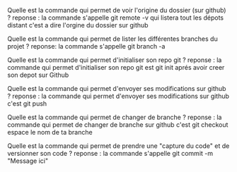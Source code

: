Quelle est la commande qui permet de voir l'origine du dossier (sur github) ?
reponse : la commande s'appelle git remote -v qui listera tout les dépots distant c'est a dire l'orgine du dossier sur github

Quelle est la commande qui permet de lister les différentes branches du projet ?
reponse: la commande s'appelle git branch -a

Quelle est la commande qui permet d'initialiser son repo git ?
reponse : la commande qui permet d'initialiser son repo git est git init aprés avoir creer son depot sur Github

Quelle est la commande qui permet d'envoyer ses modifications sur github ?
reponse : la commande qui permet d'envoyer ses modifications sur github c'est git push 

Quelle est la commande qui permet de changer de branche ?
reponse : la commande qui permet de changer de branche sur github c'est git checkout espace le nom de ta branche

Quelle est la commande qui permet de prendre une "capture du code" et de versionner son code ?
reponse : la commande s'appelle git commit -m "Message ici"


